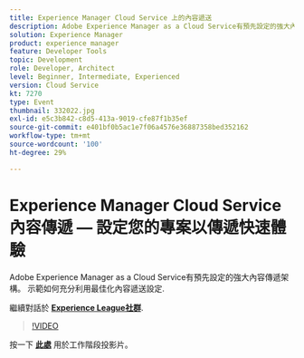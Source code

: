 ```yaml
---
title: Experience Manager Cloud Service 上的內容遞送
description: Adobe Experience Manager as a Cloud Service有預先設定的強大內容傳遞架構。 示範如何充分利用最佳化內容遞送設定. 此工作階段為Adobe Developers Live內容事件的一部分。
solution: Experience Manager
product: experience manager
feature: Developer Tools
topic: Development
role: Developer, Architect
level: Beginner, Intermediate, Experienced
version: Cloud Service
kt: 7270
type: Event
thumbnail: 332022.jpg
exl-id: e5c3b842-c8d5-413a-9019-cfe87f1b35ef
source-git-commit: e401bf0b5ac1e7f06a4576e36887358bed352162
workflow-type: tm+mt
source-wordcount: '100'
ht-degree: 29%

---
```


# Experience Manager Cloud Service內容傳遞 — 設定您的專案以傳遞快速體驗

Adobe Experience Manager as a Cloud Service有預先設定的強大內容傳遞架構。 示範如何充分利用最佳化內容遞送設定.

繼續對話於 **[Experience League社群](https://adobe.ly/36Yd3v6)**.

>[!VIDEO](https://video.tv.adobe.com/v/332022/?quality=12&learn=on&hidetitle=true)

按一下 **[此處](/help/adobe-developers-live/assets/content-delivery-on-aemcs.pdf)** 用於工作階段投影片。
